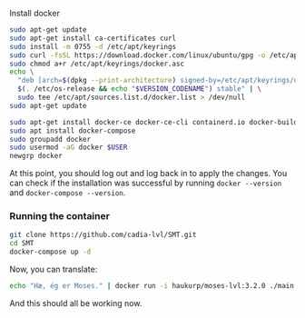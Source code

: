 Install docker

```bash
sudo apt-get update
sudo apt-get install ca-certificates curl
sudo install -m 0755 -d /etc/apt/keyrings
sudo curl -fsSL https://download.docker.com/linux/ubuntu/gpg -o /etc/apt/keyrings/docker.asc
sudo chmod a+r /etc/apt/keyrings/docker.asc
echo \
  "deb [arch=$(dpkg --print-architecture) signed-by=/etc/apt/keyrings/docker.asc] https://download.docker.com/linux/ubuntu \
  $(. /etc/os-release && echo "$VERSION_CODENAME") stable" | \
  sudo tee /etc/apt/sources.list.d/docker.list > /dev/null
sudo apt-get update

sudo apt-get install docker-ce docker-ce-cli containerd.io docker-buildx-plugin docker-compose-plugin
sudo apt install docker-compose
sudo groupadd docker
sudo usermod -aG docker $USER
newgrp docker
```
At this point, you should log out and log back in to apply the changes. You can check if the installation was successful by running `docker --version` and `docker-compose --version`.

### Running the container
```bash
git clone https://github.com/cadia-lvl/SMT.git
cd SMT
docker-compose up -d
```
Now, you can translate:
```bash
echo "Hæ, ég er Moses." | docker run -i haukurp/moses-lvl:3.2.0 ./main.py preprocess - - "is" | docker run -i haukurp/moses-smt:is-en /opt/moses/bin/moses -f /work/moses.ini | docker run -i haukurp/moses-lvl:3.2.0 ./main.py postprocess - - "en"
```

And this should all be working now.
